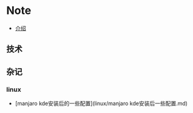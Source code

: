 # Note

* [介绍](README.md)

## 技术



## 杂记

### linux
* [manjaro kde安装后的一些配置](linux/manjaro kde安装后一些配置.md)
